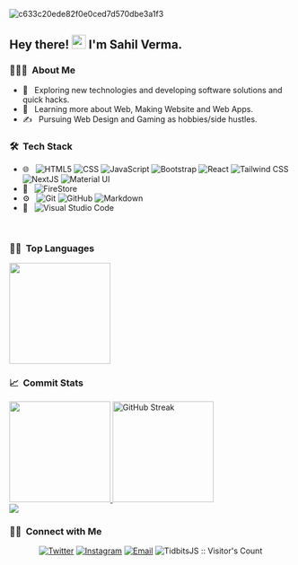 ![c633c20ede82f0e0ced7d570dbe3a1f3](https://user-images.githubusercontent.com/70382532/138322189-2db8df52-9dcb-40a0-88a8-c365466bd33d.gif)

<h2> Hey there! <img src="https://media.giphy.com/media/hvRJCLFzcasrR4ia7z/giphy.gif" width="25px"> I'm Sahil Verma.</h2>

<h3> 👨🏻‍💻 &nbsp;About Me </h3>

- 🤔 &nbsp; Exploring new technologies and developing software solutions and quick hacks.
- 🌱 &nbsp; Learning more about Web, Making Website and Web Apps.
- ✍️ &nbsp; Pursuing Web Design and Gaming as hobbies/side hustles.

<h3> 🛠 &nbsp;Tech Stack</h3>

- 🌐 &nbsp;
  ![HTML5](https://img.shields.io/badge/-HTML5-333?style=flat&logo=HTML5)
  ![CSS](https://img.shields.io/badge/-CSS-333?style=flat&logo=CSS3&logoColor=1572B6)
  ![JavaScript](https://img.shields.io/badge/-JavaScript-333?style=flat&logo=javascript)
  ![Bootstrap](https://img.shields.io/badge/-Bootstrap-333?style=flat&logo=bootstrap&logoColor=563D7C)
  ![React](https://img.shields.io/badge/-React-333?style=flat&logo=react)
  ![Tailwind CSS](https://img.shields.io/badge/-Tailwind%20CSS-333?style=flat&logo=Tailwind-CSS)
  ![NextJS](https://img.shields.io/badge/-NextJS-333?logo=Next.js)
  ![Material UI](https://img.shields.io/badge/-Material%20UI-333?style=flat&logo=Material-UI)
- 📶 &nbsp;
  ![FireStore](https://img.shields.io/badge/-FireStore-333?style=flat&logo=Firebase)
- ⚙️ &nbsp;
  ![Git](https://img.shields.io/badge/-Git-333?style=flat&logo=git)
  ![GitHub](https://img.shields.io/badge/-GitHub-333?style=flat&logo=github)
  ![Markdown](https://img.shields.io/badge/-Markdown-333?style=flat&logo=markdown)
- 🔧 &nbsp;
  ![Visual Studio Code](https://img.shields.io/badge/-Visual%20Studio%20Code-333?style=flat&logo=visual-studio-code&logoColor=007ACC)

<br/>


<h3> 🧑‍💻 &nbsp;Top Languages</h3>

<img height="180em" src="https://github-readme-stats.vercel.app/api/top-langs/?username=sahilverma-dev&layout=compact&theme=react" />

<h3> 📈 &nbsp;Commit Stats</h3>

<a href="https://github.com/sahilverma-dev">
  <img height="180em" src="https://github-readme-stats.vercel.app/api?username=sahilverma-dev&show_icons=true&theme=react" />
  <img height="180em" src="https://streak-stats.demolab.com?user=sahilverma-dev&theme=react" alt="GitHub Streak" />

</a>

<br/>

<a href="https://github.com/sahilverma-dev">
  <img  src="https://github-readme-activity-graph.vercel.app/graph?username=sahilverma-dev&theme=react-dark" />
</a>

<br/>

<h3> 🤝🏻 &nbsp;Connect with Me </h3>

<p align="center">
  <a href="https://twitter.com/sahilverma_dev"><img alt="Twitter" src="https://img.shields.io/badge/Twitter-Sahil%20Verma-blue?style=flat-square&logo=twitter"></a>
  <a href="https://www.instagram.com/sahilverma.dev"><img alt="Instagram" src="https://img.shields.io/badge/Instagram-sahilverma.dev-blue?style=flat-square&logo=instagram"></a>
  <a href="mailto:sahilverma.webdev@gmail.com"><img alt="Email" src="https://img.shields.io/badge/Email-sahilverma.webdev@gmail.com-blue?style=flat-square&logo=gmail"></a>
  <img src="https://visitor-badge.laobi.icu/badge?page_id=sahilverma-dev.sahilverma-dev" alt="TidbitsJS :: Visitor's Count" />
</p>
